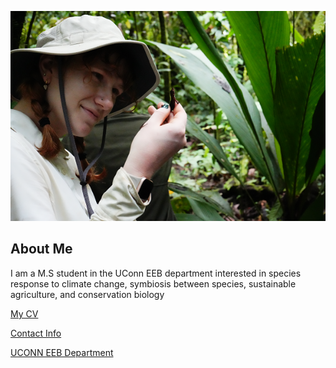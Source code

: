 ![Image of Morgan Reynolds](images/headshot.jpg.png)

## About Me
I am a M.S student in the UConn EEB department interested in species response to climate change, symbiosis between species, sustainable agriculture, and conservation biology

[My CV](PDFs/cv.pdf)

[Contact Info](contact-info.md)

[UCONN EEB Department](https://eeb.uconn.edu/)

